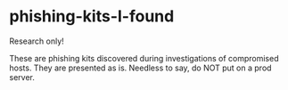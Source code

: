 # phishing-kits-I-found
Research only!

These are phishing kits discovered during investigations of compromised hosts. They are presented as is. Needless to say, do NOT put on a prod server.
